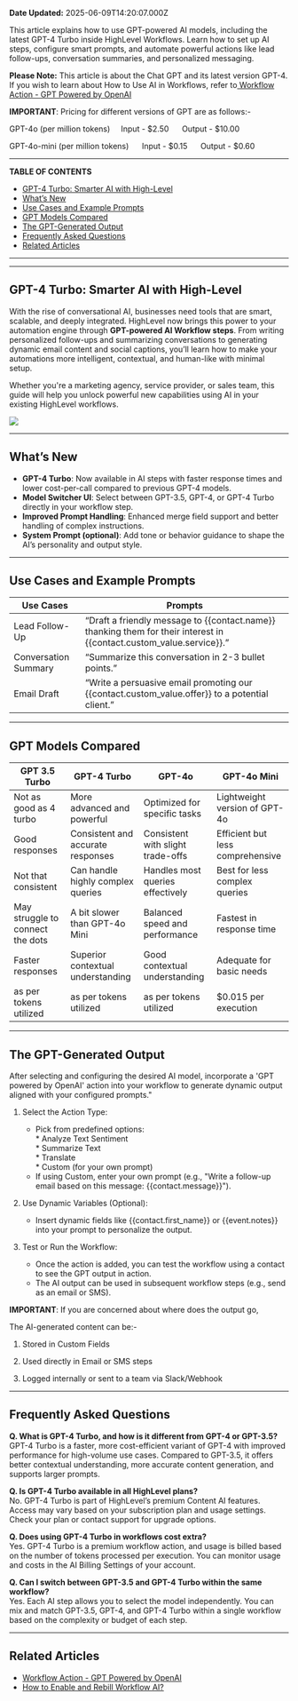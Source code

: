 **Date Updated:** 2025-06-09T14:20:07.000Z

This article explains how to use GPT-powered AI models, including the latest GPT-4 Turbo inside HighLevel Workflows. Learn how to set up AI steps, configure smart prompts, and automate powerful actions like lead follow-ups, conversation summaries, and personalized messaging.

  
**Please Note:** This article is about the Chat GPT and its latest version GPT-4. If you wish to learn about How to Use AI in Workflows, refer to[ Workflow Action - GPT Powered by OpenAI](https://help.gohighlevel.com/support/solutions/articles/155000000209-workflow-action-gpt-powered-by-openai)

  
**IMPORTANT**: Pricing for different versions of GPT are as follows:-
  
GPT-4o (per million tokens)
    Input - $2.50 
    Output - $10.00

GPT-4o-mini (per million tokens) 
    Input - $0.15 
    Output - $0.60

---

**TABLE OF CONTENTS**

* [GPT-4 Turbo: Smarter AI with High-Level](#GPT-4-Turbo%3A-Smarter-AI-with-High-Level)
* [What’s New](#What%E2%80%99s-New)
* [Use Cases and Example Prompts](#Use-Cases-and-Example-Prompts)
* [GPT Models Compared](#GPT-Models-Compared)
* [The GPT-Generated Output](#The-GPT-Generated-Output)
* [Frequently Asked Questions](#Frequently-Asked-Questions)
* [Related Articles](#Related-Articles)

---

---

## **GPT-4 Turbo: Smarter AI with High-Level**

  
With the rise of conversational AI, businesses need tools that are smart, scalable, and deeply integrated. HighLevel now brings this power to your automation engine through **GPT-powered AI Workflow steps**. From writing personalized follow-ups and summarizing conversations to generating dynamic email content and social captions, you’ll learn how to make your automations more intelligent, contextual, and human-like with minimal setup.

Whether you're a marketing agency, service provider, or sales team, this guide will help you unlock powerful new capabilities using AI in your existing HighLevel workflows.

  
![](https://s3.amazonaws.com/cdn.freshdesk.com/data/helpdesk/attachments/production/155047428762/original/8DsBrLzRJdAOqWnogdun4TyCpDkJahlf5w.png?1748521305)

---

## **What’s New**

  
* **GPT-4 Turbo**: Now available in AI steps with faster response times and lower cost-per-call compared to previous GPT-4 models.
* **Model Switcher UI**: Select between GPT-3.5, GPT-4, or GPT-4 Turbo directly in your workflow step.
* **Improved Prompt Handling**: Enhanced merge field support and better handling of complex instructions.
* **System Prompt (optional)**: Add tone or behavior guidance to shape the AI’s personality and output style.

---

## **Use Cases and Example Prompts**

  
| Use Cases            | Prompts                                                                                                               |
| -------------------- | --------------------------------------------------------------------------------------------------------------------- |
| Lead Follow-Up       | “Draft a friendly message to {{contact.name}} thanking them for their interest in {{contact.custom\_value.service}}.” |
| Conversation Summary | “Summarize this conversation in 2-3 bullet points.”                                                                   |
| Email Draft          | “Write a persuasive email promoting our {{contact.custom\_value.offer}} to a potential client.”                       |

---

## **GPT Models Compared**

  
| **GPT 3.5 Turbo**                | **GPT-4 Turbo**                   | **GPT-4o**                        | **GPT-4o Mini**                  |
| -------------------------------- | --------------------------------- | --------------------------------- | -------------------------------- |
| Not as good as 4 turbo           | More advanced and powerful        | Optimized for specific tasks      | Lightweight version of GPT-4o    |
| Good responses                   | Consistent and accurate responses | Consistent with slight trade-offs | Efficient but less comprehensive |
| Not that consistent              | Can handle highly complex queries | Handles most queries effectively  | Best for less complex queries    |
| May struggle to connect the dots | A bit slower than GPT-4o Mini     | Balanced speed and performance    | Fastest in response time         |
| Faster responses                 | Superior contextual understanding | Good contextual understanding     | Adequate for basic needs         |
| as per tokens utilized           | as per tokens utilized            | as per tokens utilized            | $0.015 per execution             |

---

## **The GPT-Generated Output**

  
After selecting and configuring the desired AI model, incorporate a 'GPT powered by OpenAI' action into your workflow to generate dynamic output aligned with your configured prompts."

1. Select the Action Type:  
    
   * Pick from predefined options:  
         * Analyze Text Sentiment  
         * Summarize Text  
         * Translate  
         * Custom (for your own prompt)  
   * If using Custom, enter your own prompt (e.g., "Write a follow-up email based on this message: {{contact.message}}").
2. Use Dynamic Variables (Optional):  
    
   * Insert dynamic fields like {{contact.first\_name}} or {{event.notes}} into your prompt to personalize the output.
3. Test or Run the Workflow:  
    
   * Once the action is added, you can test the workflow using a contact to see the GPT output in action.  
   * The AI output can be used in subsequent workflow steps (e.g., send as an email or SMS).

  
**IMPORTANT**: If you are concerned about where does the output go,

The AI-generated content can be:-  
  
1. Stored in Custom Fields
  
2. Used directly in Email or SMS steps
  
3. Logged internally or sent to a team via Slack/Webhook

---

## **Frequently Asked Questions**

  
**Q. What is GPT-4 Turbo, and how is it different from GPT-4 or GPT-3.5?**  
GPT-4 Turbo is a faster, more cost-efficient variant of GPT-4 with improved performance for high-volume use cases. Compared to GPT-3.5, it offers better contextual understanding, more accurate content generation, and supports larger prompts.
  
  
**Q. Is GPT-4 Turbo available in all HighLevel plans?**  
No. GPT-4 Turbo is part of HighLevel’s premium Content AI features. Access may vary based on your subscription plan and usage settings. Check your plan or contact support for upgrade options.
  
  
**Q. Does using GPT-4 Turbo in workflows cost extra?**  
Yes. GPT-4 Turbo is a premium workflow action, and usage is billed based on the number of tokens processed per execution. You can monitor usage and costs in the AI Billing Settings of your account.
  
  
**Q. Can I switch between GPT-3.5 and GPT-4 Turbo within the same workflow?**  
Yes. Each AI step allows you to select the model independently. You can mix and match GPT-3.5, GPT-4, and GPT-4 Turbo within a single workflow based on the complexity or budget of each step.

---

## **Related Articles**

* [Workflow Action - GPT Powered by OpenAI](https://help.gohighlevel.com/support/solutions/articles/155000000209-workflow-action-gpt-powered-by-openai)
* [How to Enable and Rebill Workflow AI?](https://help.gohighlevel.com/support/solutions/articles/155000000169-how-to-enable-and-rebill-workflow-ai-)